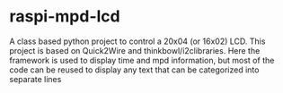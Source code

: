 raspi-mpd-lcd
=============

A class based python project to control a 20x04 (or 16x02) LCD. This project is based on Quick2Wire and thinkbowl/i2clibraries. Here the framework is used to display time and mpd information, but most of the code can be reused to display any text that can be categorized into separate lines
